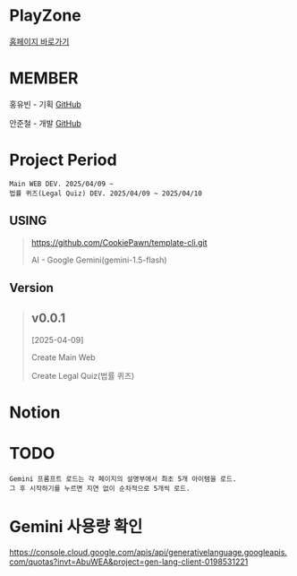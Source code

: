 # PlayZone

[홈페이지 바로가기](https://dsautoline.com)

# MEMBER

홍유빈 - 기획 
[GitHub](https://github.com/binihaus)
  
안준철 - 개발
[GitHub](https://github.com/CookiePawn)


# Project Period

    Main WEB DEV. 2025/04/09 ~
    법률 퀴즈(Legal Quiz) DEV. 2025/04/09 ~ 2025/04/10

## USING
> https://github.com/CookiePawn/template-cli.git
>
> AI - Google Gemini(gemini-1.5-flash)


## Version
> ## v0.0.1
> [2025-04-09]
>
> Create Main Web
>
> Create Legal Quiz(법률 퀴즈)
    

  
# Notion
    


# TODO
    Gemini 프롬프트 로드는 각 페이지의 설명부에서 최초 5개 아이템을 로드.
    그 후 시작하기를 누르면 지연 없이 순차적으로 5개씩 로드.

# Gemini 사용량 확인
  https://console.cloud.google.com/apis/api/generativelanguage.googleapis.com/quotas?invt=AbuWEA&project=gen-lang-client-0198531221
